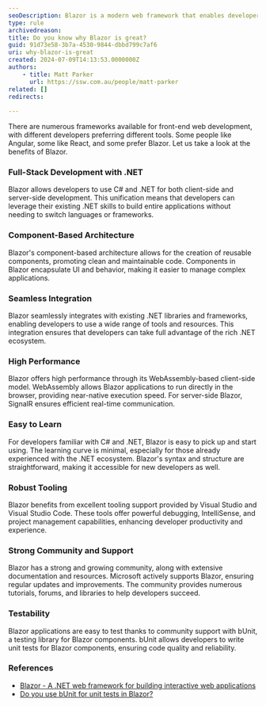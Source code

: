 ```yaml
---
seoDescription: Blazor is a modern web framework that enables developers to build interactive web applications using C# and .NET, offering full-stack web development with reusable components, seamless integration, high performance, and excellent tooling support.
type: rule
archivedreason:
title: Do you know why Blazor is great?
guid: 91d73e58-3b7a-4530-9844-dbbd799c7af6
uri: why-blazor-is-great
created: 2024-07-09T14:13:53.0000000Z
authors:
    - title: Matt Parker
      url: https://ssw.com.au/people/matt-parker
related: []
redirects:
    
---
```


There are numerous frameworks available for front-end web development, with different developers preferring different tools. Some people like Angular, some like React, and some prefer Blazor. Let us take a look at the benefits of Blazor.

<!--endintro-->

### Full-Stack Development with .NET

Blazor allows developers to use C# and .NET for both client-side and server-side development. This unification means that developers can leverage their existing .NET skills to build entire applications without needing to switch languages or frameworks.

### Component-Based Architecture

Blazor's component-based architecture allows for the creation of reusable components, promoting clean and maintainable code. Components in Blazor encapsulate UI and behavior, making it easier to manage complex applications.

### Seamless Integration

Blazor seamlessly integrates with existing .NET libraries and frameworks, enabling developers to use a wide range of tools and resources. This integration ensures that developers can take full advantage of the rich .NET ecosystem.

### High Performance

Blazor offers high performance through its WebAssembly-based client-side model. WebAssembly allows Blazor applications to run directly in the browser, providing near-native execution speed. For server-side Blazor, SignalR ensures efficient real-time communication.

### Easy to Learn

For developers familiar with C# and .NET, Blazor is easy to pick up and start using. The learning curve is minimal, especially for those already experienced with the .NET ecosystem. Blazor's syntax and structure are straightforward, making it accessible for new developers as well.

### Robust Tooling

Blazor benefits from excellent tooling support provided by Visual Studio and Visual Studio Code. These tools offer powerful debugging, IntelliSense, and project management capabilities, enhancing developer productivity and experience.

### Strong Community and Support

Blazor has a strong and growing community, along with extensive documentation and resources. Microsoft actively supports Blazor, ensuring regular updates and improvements. The community provides numerous tutorials, forums, and libraries to help developers succeed.

### Testability

Blazor applications are easy to test thanks to community support with bUnit, a testing library for Blazor components. bUnit allows developers to write unit tests for Blazor components, ensuring code quality and reliability.

### References

* [Blazor - A .NET web framework for building interactive web applications](https://dotnet.microsoft.com/apps/aspnet/web-apps/blazor)
* [Do you use bUnit for unit tests in Blazor?](https://www.ssw.com.au/rules/bunit-for-blazor-unit-tests)
